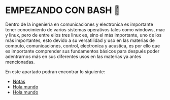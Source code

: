 # EMPEZANDO CON BASH :runner:
Dentro de la ingeniería en comunicaciones y electronica es importante tener conocimiento de varios sistemas operativos tales como windows, mac y
linux, pero de entre ellos tres linux es, sino el más importante, uno de los más importantes, esto devido a su versatilidad y uso en las materias
de computo, comunicaciones, control, electronica y acustica, es por ello que es importante comprender sus fundamentos básicos para después poder
adentrarnos más en sus diferentes usos en las materias ya antes mencionadas.

En este apartado podran encontrar lo siguiente:
<ul>
    <li><a href="../Codigos/00 - Notas.md">Notas</a></li>
    <li><a href="../Codigos/01-HolaMundo.sh">Hola mundo</a></li>
    <li><a href="../02-HolaMundoVar.sh">Hola mundo</a></li>
</ul>